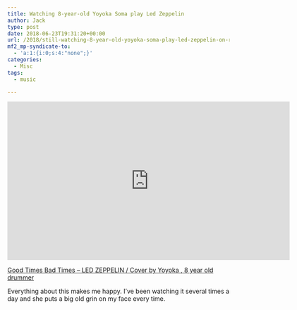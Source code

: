 ```yaml
---
title: Watching 8-year-old Yoyoka Soma play Led Zeppelin
author: Jack
type: post
date: 2018-06-23T19:31:20+00:00
url: /2018/still-watching-8-year-old-yoyoka-soma-play-led-zeppelin-on-repeat/
mf2_mp-syndicate-to:
  - 'a:1:{i:0;s:4:"none";}'
categories:
  - Misc
tags:
  - music

---
```

<iframe src="https://player.vimeo.com/video/263985244" width="640" height="360" frameborder="0" webkitallowfullscreen mozallowfullscreen allowfullscreen></iframe>

[Good Times Bad Times &#8211; LED ZEPPELIN / Cover by Yoyoka , 8 year old drummer][1]

Everything about this makes me happy. I&#8217;ve been watching it several times a day and she puts a big old grin on my face every time.

 [1]: https://vimeo.com/263985244